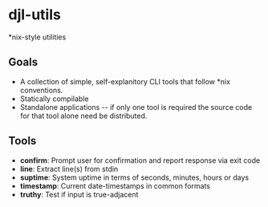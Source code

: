 # djl-utils

*nix-style utilities

## Goals

* A collection of simple, self-explanitory CLI tools that follow *nix
  conventions.
* Statically compilable
* Standalone applications -- if only one tool is required the source code for
  that tool alone need be distributed.

## Tools

* **confirm**: Prompt user for confirmation and report response via exit code
* **line**: Extract line(s) from stdin
* **suptime**: System uptime in terms of seconds, minutes, hours or days
* **timestamp**: Current date-timestamps in common formats
* **truthy**: Test if input is true-adjacent

